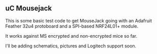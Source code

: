 uC Mousejack
-------------

This is some basic test code to get MouseJack going with an Adafruit Feather 32u4 protoboard and a SPI-based NRF24L01+ module.

It works against MS encrypted and non-encrypted mice so far.

I'll be adding schematics, pictures and Logitech support soon.
